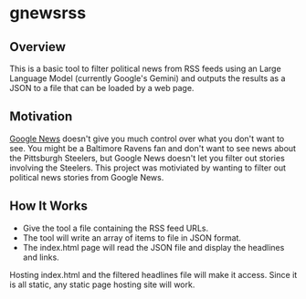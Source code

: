 # gnewsrss

## Overview

This is a basic tool to filter political news from RSS feeds using an Large
Language Model (currently Google's Gemini) and outputs the results as a JSON
to a file that can be loaded by a web page.

## Motivation

[Google News](https://news.google.com) doesn't give you much control over what
you don't want to see.  You might be a Baltimore Ravens fan and don't want to
see news about the Pittsburgh Steelers, but Google News doesn't let you
filter out stories involving the Steelers.  This project was motiviated by
wanting to filter out political news stories from Google News.

## How It Works

- Give the tool a file containing the RSS feed URLs.
- The tool will write an array of items to file in JSON format.
- The index.html page will read the JSON file and display the headlines and
  links.

Hosting index.html and the filtered headlines file will make it access.  Since
it is all static, any static page hosting site will work.
